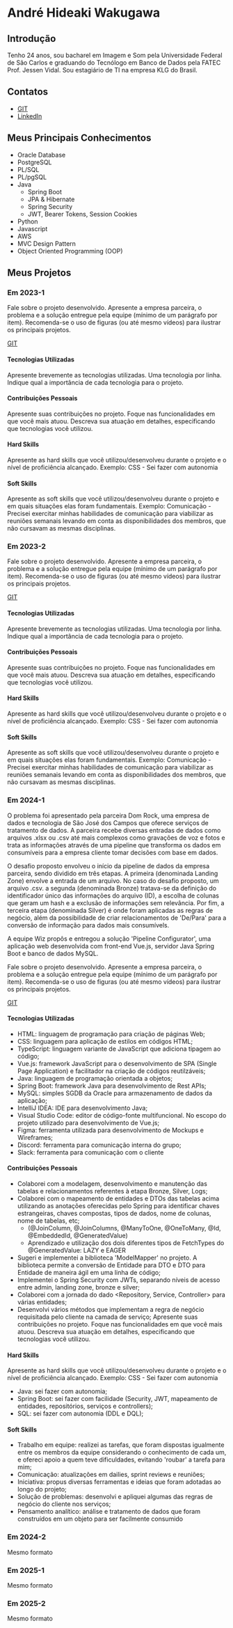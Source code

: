 # André Hideaki Wakugawa

## Introdução

Tenho 24 anos, sou bacharel em Imagem e Som pela Universidade Federal de São Carlos e graduando do Tecnólogo em Banco de Dados pela FATEC Prof. Jessen Vidal.
Sou estagiário de TI na empresa KLG do Brasil.

## Contatos
* [GIT](https://github.com/AndreWakugawa)
* [LinkedIn](https://br.linkedin.com/in/andrewakugawa)

## Meus Principais Conhecimentos
* Oracle Database
* PostgreSQL
* PL/SQL
* PL/pgSQL
* Java
  * Spring Boot
  * JPA & Hibernate
  * Spring Security
  * JWT, Bearer Tokens, Session Cookies
* Python
* Javascript
* AWS
* MVC Design Pattern
* Object Oriented Programming (OOP)

## Meus Projetos

### Em 2023-1
Fale sobre o projeto desenvolvido. Apresente a empresa parceira, o problema e a solução entregue pela equipe (mínimo de um parágrafo por item). Recomenda-se o uso de figuras (ou até mesmo vídeos) para ilustrar os principais projetos.

[GIT](https://www.git.com)

#### Tecnologias Utilizadas
Apresente brevemente as tecnologias utilizadas. Uma tecnologia por linha. Indique qual a importância de cada tecnologia para o projeto.

#### Contribuições Pessoais
Apresente suas contribuições no projeto. Foque nas funcionalidades em que você mais atuou. Descreva sua atuação em detalhes, especificando que tecnologias você utilizou.

#### Hard Skills
Apresente as hard skills que você utilizou/desenvolveu durante o projeto e o nível de proficiência alcançado. Exemplo: CSS - Sei fazer com autonomia

#### Soft Skills
Apresente as soft skills que você utilizou/desenvolveu durante o projeto e em quais situações elas foram fundamentais. Exemplo: Comunicação - Precisei exercitar minhas habilidades de comunicação para viabilizar as reuniões semanais levando em conta as disponibilidades dos membros, que não cursavam as mesmas disciplinas.

### Em 2023-2
Fale sobre o projeto desenvolvido. Apresente a empresa parceira, o problema e a solução entregue pela equipe (mínimo de um parágrafo por item). Recomenda-se o uso de figuras (ou até mesmo vídeos) para ilustrar os principais projetos.

[GIT](https://www.git.com)

#### Tecnologias Utilizadas
Apresente brevemente as tecnologias utilizadas. Uma tecnologia por linha. Indique qual a importância de cada tecnologia para o projeto.

#### Contribuições Pessoais
Apresente suas contribuições no projeto. Foque nas funcionalidades em que você mais atuou. Descreva sua atuação em detalhes, especificando que tecnologias você utilizou.

#### Hard Skills
Apresente as hard skills que você utilizou/desenvolveu durante o projeto e o nível de proficiência alcançado. Exemplo: CSS - Sei fazer com autonomia

#### Soft Skills
Apresente as soft skills que você utilizou/desenvolveu durante o projeto e em quais situações elas foram fundamentais. Exemplo: Comunicação - Precisei exercitar minhas habilidades de comunicação para viabilizar as reuniões semanais levando em conta as disponibilidades dos membros, que não cursavam as mesmas disciplinas.

### Em 2024-1
  O problema foi apresentado pela parceira Dom Rock, uma empresa de dados e tecnologia de São José dos Campos que oferece serviços de tratamento de dados. A parceira recebe diversas entradas de dados como arquivos .xlsx ou .csv até mais complexos como gravações de voz e fotos e trata as informações através de uma pipeline que transforma os dados em consumíveis para a empresa cliente tomar decisões com base em dados.
  
  O desafio proposto envolveu o início da pipeline de dados da empresa parceira, sendo dividido em três etapas. A primeira (denominada Landing Zone) envolve a entrada de um arquivo. No caso do desafio proposto, um arquivo .csv. a segunda (denominada Bronze) tratava-se da definição do identificador único das informações do arquivo (ID), a escolha de colunas que geram um hash e a exclusão de informações sem relevância. Por fim, a terceira etapa (denominada Silver) é onde foram aplicadas as regras de negócio, além da possibilidade de criar relacionamentos de 'De/Para' para a conversão de informação para dados mais consumívels.

  A equipe Wiz propôs e entregou a solução 'Pipeline Configurator', uma aplicação web desenvolvida com front-end Vue.js, servidor Java Spring Boot e banco de dados MySQL.

Fale sobre o projeto desenvolvido. Apresente a empresa parceira, o problema e a solução entregue pela equipe (mínimo de um parágrafo por item). Recomenda-se o uso de figuras (ou até mesmo vídeos) para ilustrar os principais projetos.

[GIT](https://github.com/AndreWakugawa/dom-rock-pipeline-configurator)

#### Tecnologias Utilizadas
- HTML: linguagem de programação para criação de páginas Web;
- CSS: linguagem para aplicação de estilos em códigos HTML;
- TypeScript: linguagem variante de JavaScript que adiciona tipagem ao código;
- Vue.js: framework JavaScript para o desenvolvimento de SPA (Single Page Application) e facilitador na criação de códigos reutilzáveis;
- Java: linguagem de programação orientada a objetos;
- Spring Boot: framework Java para desenvolvimento de Rest APIs;
- MySQL: simples SGDB da Oracle para armazenamento de dados da aplicação;
- IntelliJ IDEA: IDE para desenvolvimento Java;
- Visual Studio Code: editor de código-fonte multifuncional. No escopo do projeto utilizado para desenvolvimento de Vue.js;
- Figma: ferramenta utilizada para desenvolvimento de Mockups e Wireframes;
- Discord: ferramenta para comunicação interna do grupo;
- Slack: ferramenta para comunicação com o cliente

#### Contribuições Pessoais
- Colaborei com a modelagem, desenvolvimento e manutenção das tabelas e relacionamentos referentes à etapa Bronze, Silver, Logs;
- Colaborei com o mapeamento de entidades e DTOs das tabelas acima utilizando as anotações oferecidas pelo Spring para identificar chaves estrangeiras, chaves compostas, tipos de dados, nome de colunas, nome de tabelas, etc;
  - (@JoinColumn, @JoinColumns, @ManyToOne, @OneToMany, @Id, @EmbeddedId, @GeneratedValue)
  - Aprendizado e utilização dos dois diferentes tipos de FetchTypes do @GeneratedValue: LAZY e EAGER
- Sugeri e implementei a biblioteca 'ModelMapper' no projeto. A biblioteca permite a conversão de Entidade para DTO e DTO para Entidade de maneira ágil em uma linha de código;
- Implementei o Spring Security com JWTs, separando níveis de acesso entre admin, landing zone, bronze e silver;
- Colaborei com a jornada do dado <Repository, Service, Controller> para várias entidades;
- Desenvolvi vários métodos que implementam a regra de negócio requisitada pelo cliente na camada de serviço;
Apresente suas contribuições no projeto. Foque nas funcionalidades em que você mais atuou. Descreva sua atuação em detalhes, especificando que tecnologias você utilizou.

#### Hard Skills
Apresente as hard skills que você utilizou/desenvolveu durante o projeto e o nível de proficiência alcançado. Exemplo: CSS - Sei fazer com autonomia
- Java: sei fazer com autonomia;
- Spring Boot: sei fazer com facilidade (Security, JWT, mapeamento de entidades, repositórios, serviços e controllers);
- SQL: sei fazer com autonomia (DDL e DQL);

#### Soft Skills
- Trabalho em equipe: realizei as tarefas, que foram dispostas igualmente entre os membros da equipe considerando o conhecimento de cada um, e ofereci apoio a quem teve dificuldades, evitando 'roubar' a tarefa para mim;
- Comunicação: atualizações em dailies, sprint reviews e reuniões;
- Iniciativa: propus diversas ferramentas e ideias que foram adotadas ao longo do projeto;
- Solução de problemas: desenvolvi e apliquei algumas das regras de negócio do cliente nos serviços;
- Pensamento analítico: análise e tratamento de dados que foram construídos em um objeto para ser facilmente consumido    

### Em 2024-2
Mesmo formato

### Em 2025-1
Mesmo formato

### Em 2025-2
Mesmo formato






